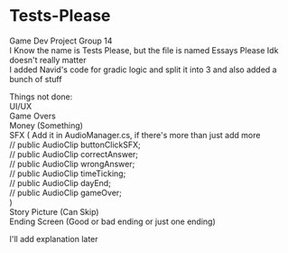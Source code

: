 # Tests-Please
Game Dev Project Group 14    
I Know the name is Tests Please, but the file is named Essays Please Idk doesn't really matter  
I added Navid's code for gradic logic and split it into 3 and also added a bunch of stuff

Things not done:  
UI/UX  
Game Overs  
Money (Something)  
SFX ( Add it in AudioManager.cs, if there's more than just add more  
    // public AudioClip buttonClickSFX;  
    // public AudioClip correctAnswer;  
    // public AudioClip wrongAnswer;  
    // public AudioClip timeTicking;  
    // public AudioClip dayEnd;  
    // public AudioClip gameOver;  
)  
Story Picture (Can Skip)  
Ending Screen (Good or bad ending or just one ending)  

I'll add explanation later  

